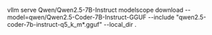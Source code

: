 vllm serve Qwen/Qwen2.5-7B-Instruct
modelscope download --model=qwen/Qwen2.5-Coder-7B-Instruct-GGUF --include "qwen2.5-coder-7b-instruct-q5_k_m*.gguf" --local_dir .